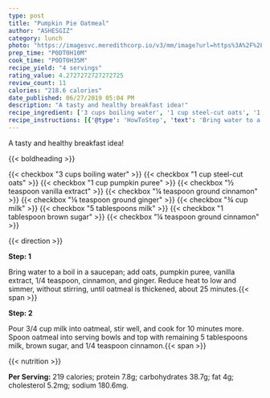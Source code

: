```yaml
---
type: post
title: "Pumpkin Pie Oatmeal"
author: "ASHESGIZ"
category: lunch
photo: "https://imagesvc.meredithcorp.io/v3/mm/image?url=https%3A%2F%2Fimages.media-allrecipes.com%2Fuserphotos%2F1581187.jpg"
prep_time: "P0DT0H10M"
cook_time: "P0DT0H35M"
recipe_yield: "4 servings"
rating_value: 4.2727272727272725
review_count: 11
calories: "218.6 calories"
date_published: 06/27/2019 05:04 PM
description: "A tasty and healthy breakfast idea!"
recipe_ingredient: ['3 cups boiling water', '1 cup steel-cut oats', '1 cup pumpkin puree', '½ teaspoon vanilla extract', '¼ teaspoon ground cinnamon', '⅛ teaspoon ground ginger', '¾ cup milk', '5 tablespoons milk', '1 tablespoon brown sugar', '¼ teaspoon ground cinnamon']
recipe_instructions: [{'@type': 'HowToStep', 'text': 'Bring water to a boil in a saucepan; add oats, pumpkin puree, vanilla extract, 1/4 teaspoon, cinnamon, and ginger. Reduce heat to low and simmer, without stirring, until oatmeal is thickened, about 25 minutes.\n'}, {'@type': 'HowToStep', 'text': 'Pour 3/4 cup milk into oatmeal, stir well, and cook for 10 minutes more. Spoon oatmeal into serving bowls and top with remaining 5 tablespoons milk, brown sugar, and 1/4 teaspoon cinnamon.\n'}]
---
```


A tasty and healthy breakfast idea! 

{{< boldheading >}}

{{< checkbox "3 cups boiling water" >}}
{{< checkbox "1 cup steel-cut oats" >}}
{{< checkbox "1 cup pumpkin puree" >}}
{{< checkbox "½ teaspoon vanilla extract" >}}
{{< checkbox "¼ teaspoon ground cinnamon" >}}
{{< checkbox "⅛ teaspoon ground ginger" >}}
{{< checkbox "¾ cup milk" >}}
{{< checkbox "5 tablespoons milk" >}}
{{< checkbox "1 tablespoon brown sugar" >}}
{{< checkbox "¼ teaspoon ground cinnamon" >}}


{{< direction >}}

**Step: 1**

Bring water to a boil in a saucepan; add oats, pumpkin puree, vanilla extract, 1/4 teaspoon, cinnamon, and ginger. Reduce heat to low and simmer, without stirring, until oatmeal is thickened, about 25 minutes.{{< span >}}

**Step: 2**

Pour 3/4 cup milk into oatmeal, stir well, and cook for 10 minutes more. Spoon oatmeal into serving bowls and top with remaining 5 tablespoons milk, brown sugar, and 1/4 teaspoon cinnamon.{{< span >}}

{{< nutrition >}}

**Per Serving:** 219 calories; protein 7.8g; carbohydrates 38.7g; fat 4g; cholesterol 5.2mg; sodium 180.6mg.